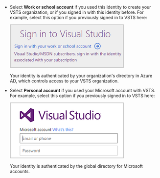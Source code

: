 *	Select **Work or school account** if you used this identity to create your VSTS organization, or if you signed in with this identity before. For example, select this option if you previously signed in to VSTS here:

	<img src="./_img/old-azuread-signin.png" alt="Old sign-in for work or school accounts" style="border: 1px solid #CCCCCC">

	Your identity is authenticated by your organization's directory in Azure AD, which controls access to your VSTS organization.

*	Select **Personal account** if you used your Microsoft account with VSTS. For example, select this option if you previously signed in to VSTS here:

	<img src="./_img/old-msa-signin.png" alt="Old sign-in for Microsoft account" style="border: 1px solid #CCCCCC">

	Your identity is authenticated by the global directory for Microsoft accounts.

